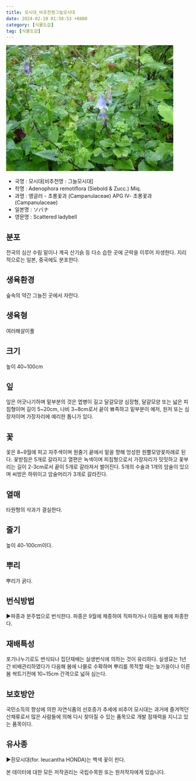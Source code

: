 ```yaml
---
title: 모시대_비추천명그늘모시대
date: 2024-02-10 01:58:53 +0800
category: [식물도감]
tag: [식물도감]
---
```




![모시대[비추천명 : 그늘모시대]](/assets/img/fileUpload/plants/basic/Campanulaceae/Adenophora/10795/1_th2.JPG)
- 국명 : 모시대[비추천명 : 그늘모시대]
- 학명 : Adenophora remotiflora (Siebold & Zucc.) Miq.
- 과명 : 앵글러 - 초롱꽃과 (Campanulaceae) APG Ⅳ- 초롱꽃과 (Campanulaceae)
- 일본명 : ソバナ
- 영문명 : Scattered ladybell


## 분포
전국의 심산 수림 밑이나 계곡 산기슭 등 다소 습한 곳에 군락을 이루어 자생한다. 지리적으로는 일본, 중국에도 분포한다.
## 생육환경
숲속의 약간 그늘진 곳에서 자란다.
## 생육형
여러해살이풀 
## 크기
높이 40~100cm
## 잎
잎은 어긋나기하며 밑부분의 것은 엽병이 길고 달걀모양 심장형, 달걀모양 또는 넓은 피침형이며 길이 5~20cm, 나비 3~8cm로서 끝이 뾰족하고 밑부분이 예저, 원저 또는 심장저이며 가장자리에 예리한 톱니가 있다.
## 꽃
꽃은 8~9월에 피고 자주색이며 원줄기 끝에서 밑을 향해 엉성한 원뿔모양꽃차례로 된다. 꽃받침은 5개로 갈라지고 열편은 녹색이며 피침형으로서 가장자리가 밋밋하고 꽃부리는 길이 2-3cm로서 끝이 5개로 갈라져서 벌어진다. 5개의 수술과 1개의 암술이 있으며 씨방은 하위이고 암술머리가 3개로 갈라진다.
## 열매
타원형의 삭과가 결실한다.
## 줄기
높이 40-100cm이다.
## 뿌리
뿌리가 굵다.
## 번식방법
▶파종과 분주법으로 번식한다. 파종은 9월에 채종하여 직파하거나 이듬해 봄에 파종한다.
## 재배특성
포기나누기로도 번식되나 집단재배는 실생번식에 의하는 것이 유리하다. 
 실생묘는 1년간 비배관리하였다가 다음해 봄에 나물로 수확하며 뿌리를 목적할 때는 늦가을이나 이른 봄 싹트기전에 10~15cm 간격으로 넓혀 심는다.
## 보호방안
국민소득의 향상에 의한 자연식품의 선호증가 추세에 비추어 모시대는 과거에 즐겨먹던 산채류로서 많은 사람들에 의해 다시 찾아질 수 있는 품목으로 개발 잠재력을 지니고 있는 품목이다.
## 유사종
▶흰모시대(for. leucantha HONDA)는 백색 꽃이 핀다.






본 데이터에 대한 모든 저작권리는 국립수목원 또는 원저작자에게 있습니다.
